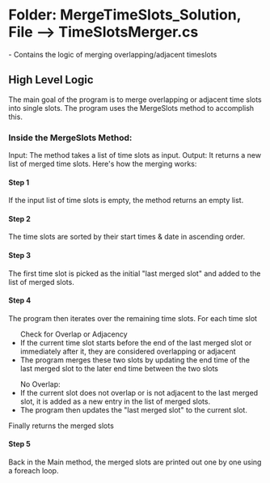 <h1>Folder: MergeTimeSlots_Solution, File --> TimeSlotsMerger.cs </h1> 
  - Contains the logic of merging overlapping/adjacent timeslots

<H2>High Level  Logic</H2>
The main goal of the program is to merge overlapping or adjacent time slots into single slots.
The program uses the MergeSlots method to accomplish this.

<H3>Inside the MergeSlots Method:</H3>
Input: The method takes a list of time slots as input.
Output: It returns a new list of merged time slots.
Here's how the merging works:

<h4>Step 1</h4>
If the input list of time slots is empty, the method returns an empty list.
<h4>Step 2</h4>
The time slots are sorted by their start times & date in ascending order. 
<h4>Step 3</h4>
The first time slot is picked as the initial "last merged slot" and added to the list of merged slots.
<h4>Step 4</h4>
The program then iterates over the remaining time slots. For each time slot
  <ul>
    Check for Overlap or Adjacency
    <li>If the current time slot starts before the end of the last merged slot or immediately after it, they are considered overlapping or adjacent</li>
    <li>The program merges these two slots by updating the end time of the last merged slot to the later end time between the two slots</li>
    </ul>
<ul>No Overlap:
    <li>If the current slot does not overlap or is not adjacent to the last merged slot, it is added as a new entry in the list of merged slots.</li>
    <li>The program then updates the "last merged slot" to the current slot.</li>
  </ul>
Finally returns the merged slots 

<h4>Step 5</h4>
Back in the Main method, the merged slots are printed out one by one using a foreach loop.
